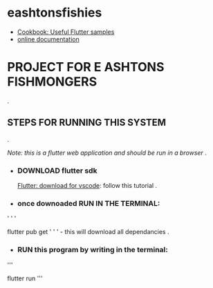 # eashtonsfishies


- [Cookbook: Useful Flutter samples](https://docs.flutter.dev/cookbook)
- [online documentation](https://docs.flutter.dev/)

# PROJECT FOR E ASHTONS FISHMONGERS
.

## STEPS FOR RUNNING THIS SYSTEM
.

*Note: this is a flutter web application and should be run in a browser*
.

- ### DOWNLOAD flutter sdk
   [Flutter: download for vscode](https://docs.flutter.dev/get-started/install):
   follow this tutorial
  .


   
- ### once downoaded RUN IN THE TERMINAL:
' ' ' 

flutter pub get
' ' '
      - this will download all dependancies
  .


   
- ###  RUN this program by writing in the terminal:
'''

flutter run
'''
